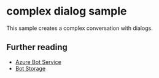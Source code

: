 # complex dialog sample

This sample creates a complex conversation with dialogs.


## Further reading

- [Azure Bot Service](https://docs.microsoft.com/azure/bot-service/bot-service-overview-introduction?view=azure-bot-service-4.0)
- [Bot Storage](https://docs.microsoft.com/azure/bot-service/dotnet/bot-builder-dotnet-state?view=azure-bot-service-3.0&viewFallbackFrom=azure-bot-service-4.0)